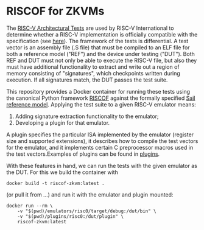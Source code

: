 # RISCOF for ZKVMs

The [RISC-V Architectural Tests](https://github.com/riscv-non-isa/riscv-arch-test) are used by RISC-V International to determine whether a RISC-V implementation is officially compatible with the specification (see [here](https://riscv.org/about/brand-guidelines/)). The framework of the tests is differential. A test vector is an assembly file (.S file) that must be compiled to an ELF file for both a reference model ("REF") and the device under testing ("DUT").  Both REF and DUT must not only be able to execute the RISC-V file, but also they must have additional functionality to extract and write out a region of memory consisting of "signatures", which checkpoints written during execution. If all signatures match, the DUT passes the test suite.

This repository provides a Docker container for running these tests using the canonical Python framework [RISCOF](https://github.com/riscv-software-src/riscof/) against the formally specified [Sail reference model](https://github.com/riscv/sail-riscv). Applying the test suite to a given RISC-V emulator means:
1) Adding signature extraction functionality to the emulator; 
2) Developing a plugin for that emulator.

A plugin specifies the particular ISA implemented by the emulator (register size and supported extensions), it describes how to compile the test vectors for the emulator, and it implements certain C preprocessor macros used in the test vectors.Examples of plugins can be found in [plugins](./plugins). 

With these features in hand, we can run the tests with the given emulator as the DUT. For this we build the container with
```
docker build -t riscof-zkvm:latest .
```
(or pull it from ...) and run it with the emulator and plugin mounted:
```
docker run --rm \
    -v "$(pwd)/emulators/risc0/target/debug:/dut/bin" \
    -v "$(pwd)/plugins/risc0:/dut/plugin" \
    riscof-zkvm:latest
```

